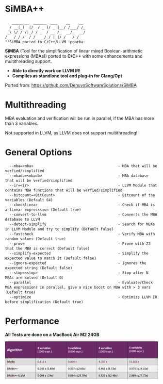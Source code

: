 # SiMBA++

```
   _____ __  ______  ___    __    __
  / __(_)  |/  / _ )/ _ |__/ /___/ /_
 _\ \/ / /|_/ / _  / __ /_  __/_  __/
/___/_/_/  /_/____/_/ |_|/_/   /_/
°°SiMBA ported to C/C++/LLVM ~pgarba~
```

**SiMBA** (Tool for the simplification of linear mixed Boolean-arithmetic expressions (MBAs)) ported to **C/C++** with some enhancements and multithreading support. 

* **Able to directly work on LLVM IR!**
* **Compiles as standlone tool and plug-in for Clang/Opt**


Ported from:
https://github.com/DenuvoSoftwareSolutions/SiMBA

# Multithreading

MBA evaluation and verification will be run in parallel, if the MBA has more than 3 variables.

Not supported in LLVM, as LLVM does not support multithreading!

# General Options

```
  --mba=<mba>                                       - MBA that will be verfied/simplified
  --mbadb=<mbadb>                                   - MBA database that will be verfied/simplified
  --ir=<ir>                                         - LLVM Module that contains MBA functions that will be verfied/simplified
  --bitcount=<BitCount>                             - Bitcount of the variables (Default 64)
  --checklinear                                     - Check if MBA is a linear expresssion (Default true)
  --convert-to-llvm                                 - Converts the MBA database to LLVM
  --detect-simplify                                 - Search for MBAs in LLVM Module and try to simplify (Default false)
  --fastcheck                                       - Verify MBA with random values (Default true)
  --prove                                           - Prove with Z3 that the MBA is correct (Default false)
  --simplify-expected                               - Simplify the expected value to match it (Default false)
  --ignore-expected                                 - Ignores the expected string (Default false)
  --stop=<stop>                                     - Stop after N MBAs are solved (Default 0)
  --parallel                                        - Evaluate/Check MBA expressions in parallel, give a nice boost on MBA with > 3 vars (Default true)
  --optimize                                        - Optimize LLVM IR before simplification (Default true)
```


# Performance

**All Tests are done on a MacBook Air M2 24GB**

![Alt text](Images/Performance.png "SiMBA++/SiMBA performance comparison")
